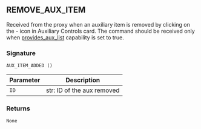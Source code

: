 ## REMOVE\_AUX\_ITEM

Received from the proxy when an auxiliary item is removed by clicking on the - icon in Auxiliary Controls card. The command should be received only when [provides\_aux\_list][1] capability is set to true.


### Signature

`AUX_ITEM_ADDED ()`


| Parameter | Description |
| --- | --- |
| `ID` | str: ID of the aux removed |


### Returns

`None`

[1]:	https://snap-one.github.io/docs-driverworks-proxyprotocol/#pool-capabilities